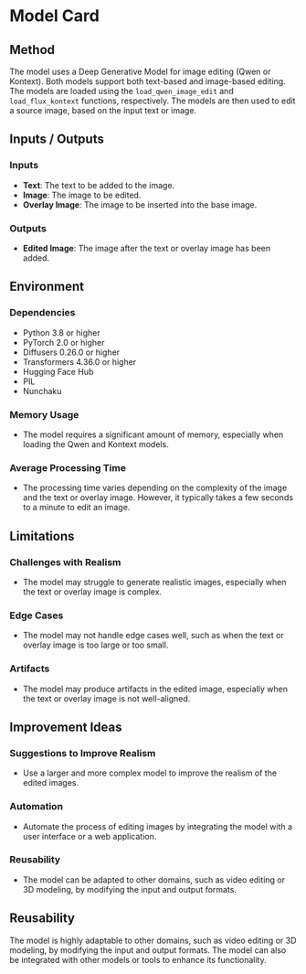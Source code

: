 # Model Card

## Method

The model uses a Deep Generative Model for image editing (Qwen or Kontext). Both models support both text-based and image-based editing. The models are loaded using the `load_qwen_image_edit` and `load_flux_kontext` functions, respectively. The models are then used to edit a source image, based on the input text or image.

## Inputs / Outputs

### Inputs
- **Text**: The text to be added to the image.
- **Image**: The image to be edited.
- **Overlay Image**: The image to be inserted into the base image.

### Outputs
- **Edited Image**: The image after the text or overlay image has been added.

## Environment

### Dependencies
- Python 3.8 or higher
- PyTorch 2.0 or higher
- Diffusers 0.26.0 or higher
- Transformers 4.36.0 or higher
- Hugging Face Hub
- PIL
- Nunchaku

### Memory Usage
- The model requires a significant amount of memory, especially when loading the Qwen and Kontext models.

### Average Processing Time
- The processing time varies depending on the complexity of the image and the text or overlay image. However, it typically takes a few seconds to a minute to edit an image.

## Limitations

### Challenges with Realism
- The model may struggle to generate realistic images, especially when the text or overlay image is complex.

### Edge Cases
- The model may not handle edge cases well, such as when the text or overlay image is too large or too small.

### Artifacts
- The model may produce artifacts in the edited image, especially when the text or overlay image is not well-aligned.

## Improvement Ideas

### Suggestions to Improve Realism
- Use a larger and more complex model to improve the realism of the edited images.

### Automation
- Automate the process of editing images by integrating the model with a user interface or a web application.

### Reusability
- The model can be adapted to other domains, such as video editing or 3D modeling, by modifying the input and output formats.

## Reusability

The model is highly adaptable to other domains, such as video editing or 3D modeling, by modifying the input and output formats. The model can also be integrated with other models or tools to enhance its functionality.